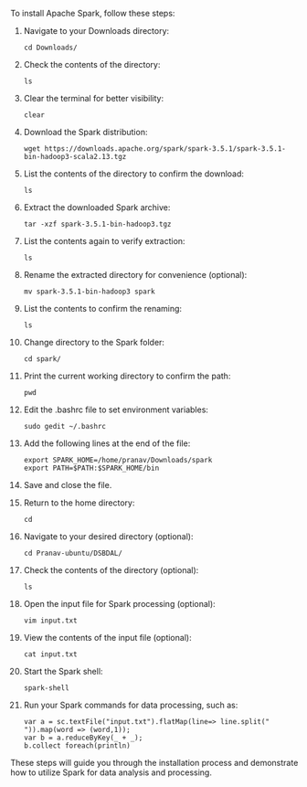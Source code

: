 To install Apache Spark, follow these steps:

1. Navigate to your Downloads directory:
   ```
   cd Downloads/
   ```

2. Check the contents of the directory:
   ```
   ls
   ```

3. Clear the terminal for better visibility:
   ```
   clear
   ```

4. Download the Spark distribution:
   ```
   wget https://downloads.apache.org/spark/spark-3.5.1/spark-3.5.1-bin-hadoop3-scala2.13.tgz
   ```

5. List the contents of the directory to confirm the download:
   ```
   ls
   ```

6. Extract the downloaded Spark archive:
   ```
   tar -xzf spark-3.5.1-bin-hadoop3.tgz
   ```

7. List the contents again to verify extraction:
   ```
   ls
   ```

8. Rename the extracted directory for convenience (optional):
   ```
   mv spark-3.5.1-bin-hadoop3 spark
   ```

9. List the contents to confirm the renaming:
   ```
   ls
   ```

10. Change directory to the Spark folder:
    ```
    cd spark/
    ```

11. Print the current working directory to confirm the path:
    ```
    pwd
    ```

12. Edit the .bashrc file to set environment variables:
    ```
    sudo gedit ~/.bashrc
    ```

13. Add the following lines at the end of the file:
    ```
    export SPARK_HOME=/home/pranav/Downloads/spark
    export PATH=$PATH:$SPARK_HOME/bin
    ```

14. Save and close the file.

15. Return to the home directory:
    ```
    cd
    ```

16. Navigate to your desired directory (optional):
    ```
    cd Pranav-ubuntu/DSBDAL/
    ```

17. Check the contents of the directory (optional):
    ```
    ls
    ```

18. Open the input file for Spark processing (optional):
    ```
    vim input.txt
    ```

19. View the contents of the input file (optional):
    ```
    cat input.txt
    ```

20. Start the Spark shell:
    ```
    spark-shell
    ```

21. Run your Spark commands for data processing, such as:
    ```
    var a = sc.textFile("input.txt").flatMap(line=> line.split(" ")).map(word => (word,1));
    var b = a.reduceByKey(_ + _);
    b.collect foreach(println)
    ```

These steps will guide you through the installation process and demonstrate how to utilize Spark for data analysis and processing.
